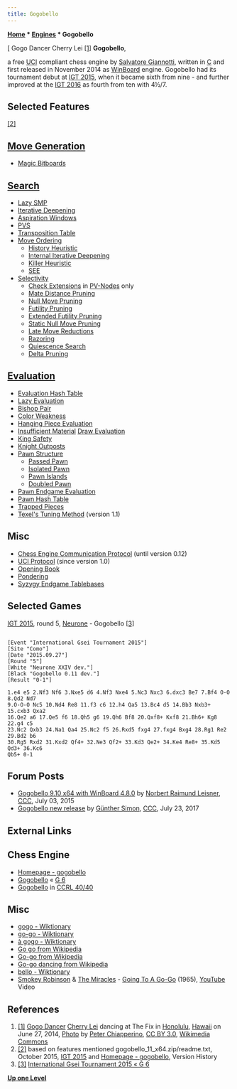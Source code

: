 ```yaml
---
title: Gogobello
---
```

**[Home](Home "Home") * [Engines](Engines "Engines") * Gogobello**

\[ Gogo Dancer Cherry Lei <a id="cite-note-1" href="#cite-ref-1">[1]</a>
**Gogobello**,

a free [UCI](UCI "UCI") compliant chess engine by [Salvatore Giannotti](Salvatore_Giannotti "Salvatore Giannotti"), written in [C](C "C") and first released in November 2014 as [WinBoard](WinBoard "WinBoard") engine. Gogobello had its tournament debut at [IGT 2015](IGT_2015 "IGT 2015"), when it became sixth from nine - and further improved at the [IGT 2016](IGT_2016 "IGT 2016") as fourth from ten with 4½/7.

## Selected Features

<a id="cite-note-2" href="#cite-ref-2">[2]</a>

## [Move Generation](Move_Generation "Move Generation")

- [Magic Bitboards](Magic_Bitboards "Magic Bitboards")

## [Search](Search "Search")

- [Lazy SMP](Lazy_SMP "Lazy SMP")
- [Iterative Deepening](Iterative_Deepening "Iterative Deepening")
- [Aspiration Windows](Aspiration_Windows "Aspiration Windows")
- [PVS](Principal_Variation_Search "Principal Variation Search")
- [Transposition Table](Transposition_Table "Transposition Table")
- [Move Ordering](Move_Ordering "Move Ordering")
  - [History Heuristic](History_Heuristic "History Heuristic")
  - [Internal Iterative Deepening](Internal_Iterative_Deepening "Internal Iterative Deepening")
  - [Killer Heuristic](Killer_Heuristic "Killer Heuristic")
  - [SEE](Static_Exchange_Evaluation "Static Exchange Evaluation")
- [Selectivity](Selectivity "Selectivity")
  - [Check Extensions](Check_Extensions "Check Extensions") in [PV-Nodes](Node_Types#PV-Node "Node Types") only
  - [Mate Distance Pruning](Mate_Distance_Pruning "Mate Distance Pruning")
  - [Null Move Pruning](Null_Move_Pruning "Null Move Pruning")
  - [Futility Pruning](Futility_Pruning "Futility Pruning")
  - [Extended Futility Pruning](Futility_Pruning#Extendedfutilitypruning "Futility Pruning")
  - [Static Null Move Pruning](Reverse_Futility_Pruning "Reverse Futility Pruning")
  - [Late Move Reductions](Late_Move_Reductions "Late Move Reductions")
  - [Razoring](Razoring "Razoring")
  - [Quiescence Search](Quiescence_Search "Quiescence Search")
  - [Delta Pruning](Delta_Pruning "Delta Pruning")

## [Evaluation](Evaluation "Evaluation")

- [Evaluation Hash Table](Evaluation_Hash_Table "Evaluation Hash Table")
- [Lazy Evaluation](Lazy_Evaluation "Lazy Evaluation")
- [Bishop Pair](Bishop_Pair "Bishop Pair")
- [Color Weakness](Color_Weakness "Color Weakness")
- [Hanging Piece Evaluation](Hanging_Piece "Hanging Piece")
- [Insufficient Material](Material#InsufficientMaterial "Material") [Draw Evaluation](Draw_Evaluation "Draw Evaluation")
- [King Safety](King_Safety "King Safety")
- [Knight Outposts](Outposts "Outposts")
- [Pawn Structure](Pawn_Structure "Pawn Structure")
  - [Passed Pawn](Passed_Pawn "Passed Pawn")
  - [Isolated Pawn](Isolated_Pawn "Isolated Pawn")
  - [Pawn Islands](Pawn_Islands "Pawn Islands")
  - [Doubled Pawn](Doubled_Pawn "Doubled Pawn")
- [Pawn Endgame Evaluation](Pawn_Endgame "Pawn Endgame")
- [Pawn Hash Table](Pawn_Hash_Table "Pawn Hash Table")
- [Trapped Pieces](Trapped_Pieces "Trapped Pieces")
- [Texel's Tuning Method](Texel%27s_Tuning_Method "Texel's Tuning Method") (version 1.1)

## Misc

- [Chess Engine Communication Protocol](Chess_Engine_Communication_Protocol "Chess Engine Communication Protocol") (until version 0.12)
- [UCI Protocol](UCI "UCI") (since version 1.0)
- [Opening Book](Opening_Book "Opening Book")
- [Pondering](Pondering "Pondering")
- [Syzygy Endgame Tablebases](Syzygy_Bases "Syzygy Bases")

## Selected Games

[IGT 2015](IGT_2015 "IGT 2015"), round 5, [Neurone](Neurone "Neurone") - Gogobello <a id="cite-note-3" href="#cite-ref-3">[3]</a>

```

[Event "International Gsei Tournament 2015"]
[Site "Como"]
[Date "2015.09.27"]
[Round "5"]
[White "Neurone XXIV dev."]
[Black "Gogobello 0.11 dev."]
[Result "0-1"]

1.e4 e5 2.Nf3 Nf6 3.Nxe5 d6 4.Nf3 Nxe4 5.Nc3 Nxc3 6.dxc3 Be7 7.Bf4 O-O 8.Qd2 Nd7
9.O-O-O Nc5 10.Nd4 Re8 11.f3 c6 12.h4 Qa5 13.Bc4 d5 14.Bb3 Nxb3+ 15.cxb3 Qxa2
16.Qe2 a6 17.Qe5 f6 18.Qh5 g6 19.Qh6 Bf8 20.Qxf8+ Kxf8 21.Bh6+ Kg8 22.g4 c5
23.Nc2 Qxb3 24.Na1 Qa4 25.Nc2 f5 26.Rxd5 fxg4 27.fxg4 Bxg4 28.Rg1 Re2 29.Bd2 b6
30.Rg5 Rxd2 31.Kxd2 Qf4+ 32.Ne3 Qf2+ 33.Kd3 Qe2+ 34.Ke4 Re8+ 35.Kd5 Qd3+ 36.Kc6
Qb5+ 0-1

```

## Forum Posts

- [Gogobello 9.10 x64 with WinBoard 4.8.0](http://www.talkchess.com/forum/viewtopic.php?t=56859) by [Norbert Raimund Leisner](Norbert_Raimund_Leisner "Norbert Raimund Leisner"), [CCC](CCC "CCC"), July 03, 2015
- [Gogobello new release](http://www.talkchess.com/forum/viewtopic.php?t=64696) by [Günther Simon](G%C3%BCnther_Simon "Günther Simon"), [CCC](CCC "CCC"), July 23, 2017

## External Links

## Chess Engine

- [Homepage - gogobello](http://sasachess.altervista.org/gogobello/index.html)
- [Gogobello](https://www.g-sei.org/gogobello/) « [G 6](G_6 "G 6")
- [Gogobello](http://www.computerchess.org.uk/ccrl/4040/cgi/compare_engines.cgi?family=Gogobello&print=Rating+list&print=Results+table&print=LOS+table&print=Ponder+hit+table&print=Eval+difference+table&print=Comopp+gamenum+table&print=Overlap+table&print=Score+with+common+opponents) in [CCRL 40/40](CCRL "CCRL")

## Misc

- [gogo - Wiktionary](https://en.wiktionary.org/wiki/gogo)
- [go-go - Wiktionary](https://en.wiktionary.org/wiki/go-go)
- [à gogo - Wiktionary](https://en.wiktionary.org/wiki/%C3%A0_gogo)
- [Go go from Wikipedia](https://en.wikipedia.org/wiki/Go_go)
- [Go-go from Wikipedia](https://en.wikipedia.org/wiki/Go-go)
- [Go-go dancing from Wikipedia](https://en.wikipedia.org/wiki/Go-go_dancing)
- [bello - Wiktionary](https://en.wiktionary.org/wiki/bello)
- [Smokey Robinson](https://en.wikipedia.org/wiki/Smokey_Robinson) & [The Miracles](https://en.wikipedia.org/wiki/The_Miracles) - [Going To A Go-Go](https://en.wikipedia.org/wiki/Going_to_a_Go-Go_%28song%29) (1965), [YouTube](https://en.wikipedia.org/wiki/YouTube) Video

## References

1. <a id="cite-ref-1" href="#cite-note-1">[1]</a> [Gogo Dancer](https://en.wikipedia.org/wiki/Go-go_dancing) [Cherry Lei](https://instagram.com/gogocherrylei/) dancing at The Fix in [Honolulu](https://en.wikipedia.org/wiki/Honolulu), [Hawaii](https://en.wikipedia.org/wiki/Hawaii) on June 27, 2014, [Photo](https://commons.wikimedia.org/wiki/File:Gogo_Dancer_Cherry_Lei.jpg) by [Peter Chiapperino](https://commons.wikimedia.org/wiki/User:Peterchiapperino), [CC BY 3.0](https://creativecommons.org/licenses/by/3.0/deed.en), [Wikimedia Commons](https://en.wikipedia.org/wiki/Wikimedia_Commons)
1. <a id="cite-ref-2" href="#cite-note-2">[2]</a> based on features mentioned gogobello_11_x64.zip/readme.txt, October 2015, [IGT 2015](IGT_2015 "IGT 2015") and [Homepage - gogobello](http://sasachess.altervista.org/gogobello/index.html), Version History
1. <a id="cite-ref-3" href="#cite-note-3">[3]</a> [International Gsei Tournament 2015 « G 6](http://www.g-sei.org/international-gsei-tournament-2015/)

**[Up one Level](Engines "Engines")**

